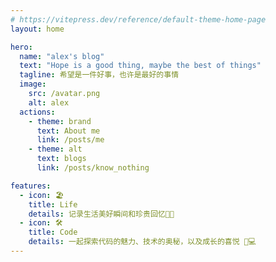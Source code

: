 ```yaml
---
# https://vitepress.dev/reference/default-theme-home-page
layout: home

hero:
  name: "alex's blog"
  text: "Hope is a good thing, maybe the best of things"
  tagline: 希望是一件好事，也许是最好的事情
  image:
    src: /avatar.png
    alt: alex
  actions:
    - theme: brand
      text: About me
      link: /posts/me
    - theme: alt
      text: blogs
      link: /posts/know_nothing

features:
  - icon: 🏖
    title: Life
    details: 记录生活美好瞬间和珍贵回忆🌱🌈
  - icon: 🛠️
    title: Code
    details: 一起探索代码的魅力、技术的奥秘，以及成长的喜悦 🚀💻
---
```


